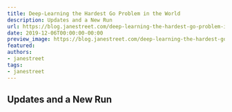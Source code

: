 ```yaml
---
title: Deep-Learning the Hardest Go Problem in the World
description: Updates and a New Run
url: https://blog.janestreet.com/deep-learning-the-hardest-go-problem-in-the-world/
date: 2019-12-06T00:00:00-00:00
preview_image: https://blog.janestreet.com/deep-learning-the-hardest-go-problem-in-the-world/goproblem.png
featured:
authors:
- janestreet
tags:
- janestreet
---
```


<h2>Updates and a New Run</h2>


